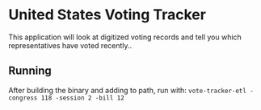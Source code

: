 # United States Voting Tracker

This application will look at digitized voting records and tell you which representatives have voted recently..

## Running

After building the binary and adding to path, run with: `vote-tracker-etl -congress 118 -session 2 -bill 12`